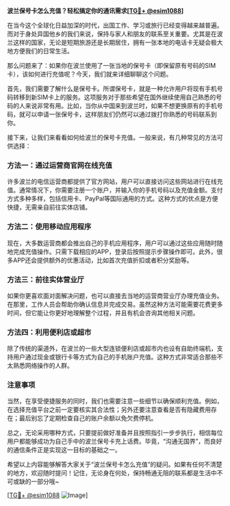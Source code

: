 **波兰保号卡怎么充值？轻松搞定你的通讯需求[[TG💪+ @esim1088](https://t.me/s/esim1088)]**

在当今这个全球化日益加深的时代，出国工作、学习或旅行已经变得越来越普遍。而对于身处异国他乡的我们来说，保持与家人和朋友的联系至关重要。尤其是在波兰这样的国家，无论是短期旅游还是长期居住，拥有一张本地的电话卡无疑会极大地方便我们的日常生活。

那么问题来了：如果你在波兰使用了一张当地的保号卡（即保留原有号码的SIM卡），该如何进行充值呢？今天，我们就来详细聊聊这个问题。

首先，我们需要了解什么是保号卡。所谓保号卡，就是一种允许用户将现有手机号码转移到新SIM卡上的服务。这项服务对于那些希望在国外继续使用自己熟悉的号码的人来说非常有用。比如，当你从中国来到波兰时，如果不想更换原有的手机号码，就可以申请一张保号卡，这样朋友们仍然可以通过拨打你熟悉的号码联系到你。

接下来，让我们来看看如何给波兰的保号卡充值。一般来说，有几种常见的方法可供选择：

### 方法一：通过运营商官网在线充值

许多波兰的电信运营商都提供了官方网站，用户可以直接访问这些网站进行在线充值。通常情况下，你需要注册一个账户，并输入你的手机号码以及充值金额。支付方式多种多样，包括信用卡、PayPal等国际通用的方式。这种方式的优点是方便快捷，无需亲自前往实体店铺。

### 方法二：使用移动应用程序

现在，大多数运营商都会推出自己的手机应用程序，用户可以通过这些应用随时随地完成充值操作。只需下载相应的APP，登录后按照提示步骤操作即可。此外，很多APP还会提供额外的优惠活动，比如首次充值折扣或者积分奖励等。

### 方法三：前往实体营业厅

如果你更喜欢面对面解决问题，也可以直接去当地的运营商营业厅办理充值业务。在那里，工作人员会帮助你确认信息并完成交易。虽然这种方法可能需要花费更多时间，但它能让你更好地理解整个过程，并且有机会咨询其他相关问题。

### 方法四：利用便利店或超市

除了传统的渠道外，在波兰的一些大型连锁便利店或超市内也设有自助终端机，支持用户通过现金或银行卡等方式为自己的手机账户充值。这种方式非常适合那些不太熟悉网络操作的人群。

### 注意事项

当然，在享受便捷服务的同时，我们也需要注意一些细节以确保顺利充值。例如，在选择充值平台之前一定要核实其合法性；另外还要注意查看是否有隐藏费用存在；最后别忘了定期检查自己的账户余额以免欠费停机。

总之，无论采用哪种方式，只要提前做好准备并且按照指引一步步执行，相信每位用户都能够成功为自己手中的波兰保号卡充上话费。毕竟，“沟通无国界”，而良好的通信条件正是实现这一目标的基础之一。

希望以上内容能够解答大家关于“波兰保号卡怎么充值”的疑问。如果有任何不清楚的地方，欢迎随时提问！记住，无论身在何处，保持畅通无阻的联系都是生活中不可或缺的一部分哦~

[[TG💪+ @esim1088](https://t.me/s/esim1088) ![Image](https://i.postimg.cc/4NQfJmqS/Snipaste-2025-05-13-00-14-12.png)]